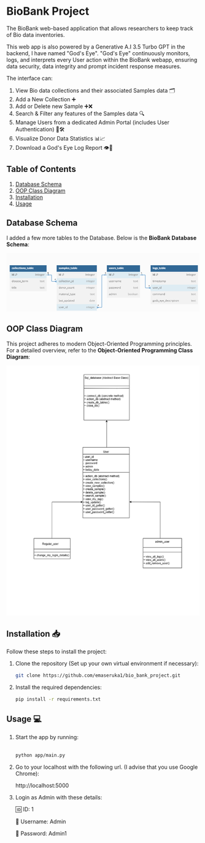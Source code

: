 # BioBank Project

The BioBank web-based application that allows researchers to keep track of Bio data inventories. 

This web app is also powered by a Generative A.I 3.5 Turbo GPT in the backend, I have named "God's Eye". "God's Eye" continuously monitors, logs, and interprets every User action within the BioBank webapp, ensuring data security, data integrity and prompt incident response measures.

The interface can: 

1. View Bio data collections and their associated Samples data 🗂️
2. Add a New Collection ➕
3. Add or Delete new Sample ➕❌
4. Search & Filter any features of the Samples data 🔍
5. Manage Users from a dedicated Admin Portal (includes User Authentication) 👥🛠️
6. Visualize Donor Data Statistics 📊📈
7. Download a God's Eye Log Report 👁️📑

## Table of Contents
1. [Database Schema](#database-schema)
2. [OOP Class Diagram](#oop-class-diagram)
3. [Installation](#installation)
4. [Usage](#usage)


## Database Schema

I added a few more tables to the Database. Below is the **BioBank Database Schema**:

![BioBank Database Schema](/BioBank_database_schema.png)

## OOP Class Diagram

This project adheres to modern Object-Oriented Programming principles. For a detailed overview, refer to the  **Object-Oriented Programming Class Diagram**:

![OOP Class Diagram](/OOP_Class_Diagram.png)


## Installation 📥

Follow these steps to install the project:

1. Clone the repository (Set up your own virtual environment if necessary):

   ```bash
   git clone https://github.com/emaseruka1/bio_bank_project.git

2. Install the required dependencies:

   ```bash
   pip install -r requirements.txt

## Usage 💻

1.  Start the app by running:

    ```bash

    python app/main.py

2. Go to your localhost with the following url. (I advise that you use Google Chrome):

    http://localhost:5000

3. Login as Admin with these details:

    🆔 ID: 1
   
    👤 Username: Admin
   
    🔑 Password: Admin1
